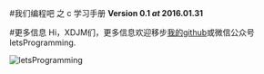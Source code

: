 #我们编程吧 之 c 学习手册
**Version 0.1 $at$ 2016.01.31**


#更多信息
Hi，XDJM们，更多信息欢迎移步[我的github](https://github.com/shaoguangleo)或微信公众号letsProgramming.

![letsProgramming](http://img.blog.csdn.net/20160128231400788)
